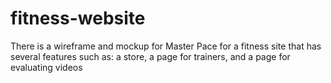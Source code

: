 # fitness-website

There is a wireframe and mockup for Master Pace for a fitness site that has several features such as:
a store, a page for trainers, and a page for evaluating videos

